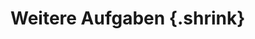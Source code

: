 # Weitere Aufgaben {.shrink}

<!-- Local Variables: -->
<!-- coding: utf-8 -->
<!-- ispell-local-dictionary: "german-new8" -->
<!-- End: -->

